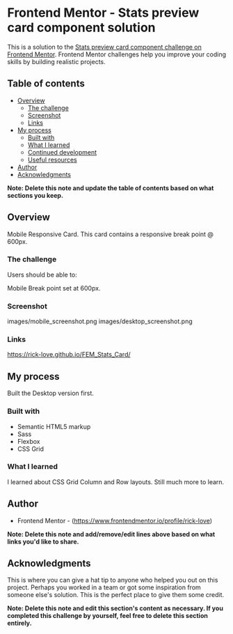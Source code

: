 # Frontend Mentor - Stats preview card component solution

This is a solution to the [Stats preview card component challenge on Frontend Mentor](https://www.frontendmentor.io/challenges/stats-preview-card-component-8JqbgoU62). Frontend Mentor challenges help you improve your coding skills by building realistic projects. 

## Table of contents

- [Overview](#overview)
  - [The challenge](#the-challenge)
  - [Screenshot](#screenshot)
  - [Links](#links)
- [My process](#my-process)
  - [Built with](#built-with)
  - [What I learned](#what-i-learned)
  - [Continued development](#continued-development)
  - [Useful resources](#useful-resources)
- [Author](#author)
- [Acknowledgments](#acknowledgments)

**Note: Delete this note and update the table of contents based on what sections you keep.**

## Overview

Mobile Responsive Card. This card contains a responsive break point @ 600px.

### The challenge

Users should be able to:

Mobile Break point set at 600px.

### Screenshot

[](./screenshot.jpg)

images/mobile_screenshot.png
images/desktop_screenshot.png

### Links
https://rick-love.github.io/FEM_Stats_Card/

## My process
Built the Desktop version first.

### Built with

- Semantic HTML5 markup
- Sass
- Flexbox
- CSS Grid

### What I learned
I learned about CSS Grid Column and Row layouts. Still much more to learn.

## Author

- Frontend Mentor - (https://www.frontendmentor.io/profile/rick-love)

**Note: Delete this note and add/remove/edit lines above based on what links you'd like to share.**

## Acknowledgments

This is where you can give a hat tip to anyone who helped you out on this project. Perhaps you worked in a team or got some inspiration from someone else's solution. This is the perfect place to give them some credit.

**Note: Delete this note and edit this section's content as necessary. If you completed this challenge by yourself, feel free to delete this section entirely.**
